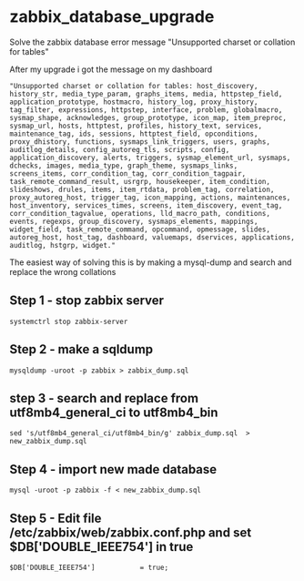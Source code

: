 # zabbix_database_upgrade
Solve the zabbix database error message "Unsupported charset or collation for tables"

After my upgrade i got the message on my dashboard
```
"Unsupported charset or collation for tables: host_discovery, history_str, media_type_param, graphs_items, media, httpstep_field, application_prototype, hostmacro, history_log, proxy_history, tag_filter, expressions, httpstep, interface, problem, globalmacro, sysmap_shape, acknowledges, group_prototype, icon_map, item_preproc, sysmap_url, hosts, httptest, profiles, history_text, services, maintenance_tag, ids, sessions, httptest_field, opconditions, proxy_dhistory, functions, sysmaps_link_triggers, users, graphs, auditlog_details, config_autoreg_tls, scripts, config, application_discovery, alerts, triggers, sysmap_element_url, sysmaps, dchecks, images, media_type, graph_theme, sysmaps_links, screens_items, corr_condition_tag, corr_condition_tagpair, task_remote_command_result, usrgrp, housekeeper, item_condition, slideshows, drules, items, item_rtdata, problem_tag, correlation, proxy_autoreg_host, trigger_tag, icon_mapping, actions, maintenances, host_inventory, services_times, screens, item_discovery, event_tag, corr_condition_tagvalue, operations, lld_macro_path, conditions, events, regexps, group_discovery, sysmaps_elements, mappings, widget_field, task_remote_command, opcommand, opmessage, slides, autoreg_host, host_tag, dashboard, valuemaps, dservices, applications, auditlog, hstgrp, widget."
```

The easiest way of solving this is by making a mysql-dump and search and replace the wrong collations

## Step 1 - stop zabbix server
```
systemctrl stop zabbix-server
```

## Step 2 - make a sqldump
```
mysqldump -uroot -p zabbix > zabbix_dump.sql
```

## step 3 - search and replace from utf8mb4_general_ci to utf8mb4_bin
```
sed 's/utf8mb4_general_ci/utf8mb4_bin/g' zabbix_dump.sql  > new_zabbix_dump.sql
```

## Step 4 - import new made database
```
mysql -uroot -p zabbix -f < new_zabbix_dump.sql
```

## Step 5 - Edit file /etc/zabbix/web/zabbix.conf.php and set $DB['DOUBLE_IEEE754'] in true
```
$DB['DOUBLE_IEEE754']           = true;
```


##
